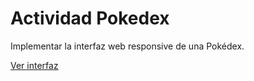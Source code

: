 # Actividad Pokedex
Implementar la interfaz web responsive de una Pokédex.

[Ver interfaz](https://pokede-interfaz.netlify.app)